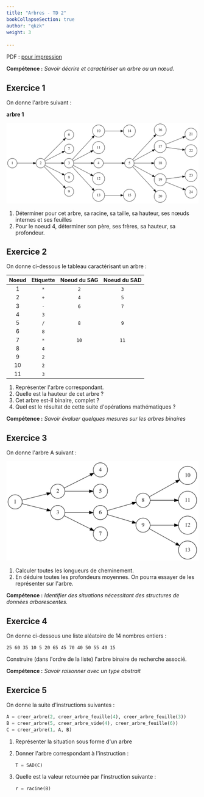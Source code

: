 ```yaml
---
title: "Arbres - TD 2"
bookCollapseSection: true
author: "qkzk"
weight: 3

---
```


PDF : [pour impression](/uploads/docnsitale/arbres/td_arbres_fig.pdf)




**Compétence :** _Savoir décrire et caractériser un arbre ou un nœud._

## Exercice 1

On donne l'arbre suivant :

**arbre 1**


![graph_000.svg](graph_000.svg)


1. Déterminer pour cet arbre, sa racine, sa taille, sa hauteur, ses nœuds internes
    et ses feuilles
2. Pour le noeud 4, déterminer son père, ses frères, sa hauteur, sa profondeur.

## Exercice 2

On donne ci-dessous le tableau caractérisant un arbre :

| Noeud | Etiquette | Noeud du SAG | Noeud du SAD |
|:-----:|:---------:|:------------:|:------------:|
| 1     | `*`       | `2`          | `3`          |
| 2     | `+`       | `4`          | `5`          |
| 3     | `-`       | `6`          | `7`          |
| 4     | `3`       |              |              |
| 5     | `/`       | `8`          | `9`           |
| 6     | `8`       |              |              |
| 7     | `*`       | `10`         | `11`          |
| 8     | `4`       |              |              |
| 9     | `2`       |              |              |
| 10    | `2`       |              |              |
| 11    | `3`       |              |              |

1. Représenter l'arbre correspondant.
2. Quelle est la hauteur de cet arbre ?
3. Cet arbre est-il binaire, complet ?
4. Quel est le résultat de cette suite d'opérations mathématiques ?

**Compétence :** _Savoir évaluer quelques mesures sur les arbres binaires_

## Exercice 3

On donne l'arbre A suivant :

![graph_001.svg](graph_001.svg)


1. Calculer toutes les longueurs de cheminement.
2. En déduire toutes les profondeurs moyennes. On pourra essayer de les
    représenter sur l'arbre.

**Compétence :** _Identifier des situations nécessitant des structures de données
arborescentes._

## Exercice 4

On donne ci-dessous une liste aléatoire de 14 nombres entiers :

```
25 60 35 10 5 20 65 45 70 40 50 55 40 15
```

Construire (dans l'ordre de la liste) l'arbre binaire de recherche associé.

**Compétence :** _Savoir raisonner avec un type abstrait_

## Exercice 5

On donne la suite d'instructions suivantes :

```python
A = creer_arbre(2, creer_arbre_feuille(4), creer_arbre_feuille(3))
B = creer_arbre(5, creer_arbre_vide(4), creer_arbre_feuille(6))
C = creer_arbre(1, A, B)
```

1. Représenter la situation sous forme d'un arbre
2. Donner l'arbre correspondant à l'instruction :

    ```python
    T = SAD(C)
    ```

3. Quelle est la valeur retournée par l'instruction suivante :

    ```python
    r = racine(B)
    ```
